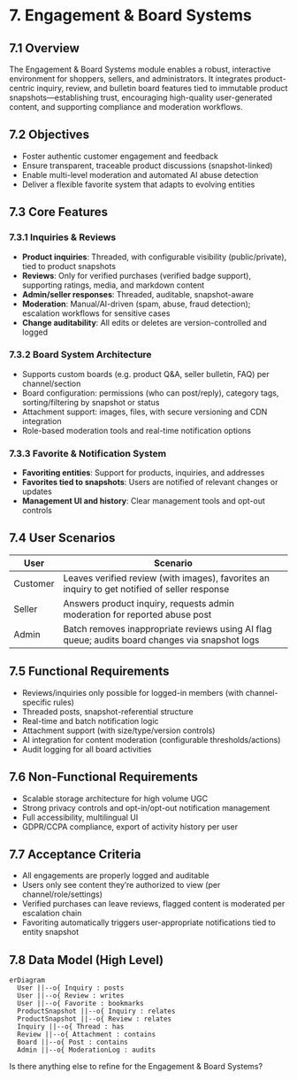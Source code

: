 # 7. Engagement & Board Systems

## 7.1 Overview
The Engagement & Board Systems module enables a robust, interactive environment for shoppers, sellers, and administrators. It integrates product-centric inquiry, review, and bulletin board features tied to immutable product snapshots—establishing trust, encouraging high-quality user-generated content, and supporting compliance and moderation workflows.

## 7.2 Objectives
- Foster authentic customer engagement and feedback
- Ensure transparent, traceable product discussions (snapshot-linked)
- Enable multi-level moderation and automated AI abuse detection
- Deliver a flexible favorite system that adapts to evolving entities

## 7.3 Core Features
### 7.3.1 Inquiries & Reviews
- **Product inquiries**: Threaded, with configurable visibility (public/private), tied to product snapshots
- **Reviews**: Only for verified purchases (verified badge support), supporting ratings, media, and markdown content
- **Admin/seller responses**: Threaded, auditable, snapshot-aware
- **Moderation**: Manual/AI-driven (spam, abuse, fraud detection); escalation workflows for sensitive cases
- **Change auditability**: All edits or deletes are version-controlled and logged

### 7.3.2 Board System Architecture
- Supports custom boards (e.g. product Q&A, seller bulletin, FAQ) per channel/section
- Board configuration: permissions (who can post/reply), category tags, sorting/filtering by snapshot or status
- Attachment support: images, files, with secure versioning and CDN integration
- Role-based moderation tools and real-time notification options

### 7.3.3 Favorite & Notification System
- **Favoriting entities**: Support for products, inquiries, and addresses
- **Favorites tied to snapshots**: Users are notified of relevant changes or updates
- **Management UI and history**: Clear management tools and opt-out controls

## 7.4 User Scenarios
| User      | Scenario                                                                                          |
|-----------|--------------------------------------------------------------------------------------------------|
| Customer  | Leaves verified review (with images), favorites an inquiry to get notified of seller response     |
| Seller    | Answers product inquiry, requests admin moderation for reported abuse post                        |
| Admin     | Batch removes inappropriate reviews using AI flag queue; audits board changes via snapshot logs   |

## 7.5 Functional Requirements
- Reviews/inquiries only possible for logged-in members (with channel-specific rules)
- Threaded posts, snapshot-referential structure
- Real-time and batch notification logic
- Attachment support (with size/type/version controls)
- AI integration for content moderation (configurable thresholds/actions)
- Audit logging for all board activities

## 7.6 Non-Functional Requirements
- Scalable storage architecture for high volume UGC
- Strong privacy controls and opt-in/opt-out notification management
- Full accessibility, multilingual UI
- GDPR/CCPA compliance, export of activity history per user

## 7.7 Acceptance Criteria
- All engagements are properly logged and auditable
- Users only see content they’re authorized to view (per channel/role/settings)
- Verified purchases can leave reviews, flagged content is moderated per escalation chain
- Favoriting automatically triggers user-appropriate notifications tied to entity snapshot

## 7.8 Data Model (High Level)
```mermaid
erDiagram
  User ||--o{ Inquiry : posts
  User ||--o{ Review : writes
  User ||--o{ Favorite : bookmarks
  ProductSnapshot ||--o{ Inquiry : relates
  ProductSnapshot ||--o{ Review : relates
  Inquiry ||--o{ Thread : has
  Review ||--o{ Attachment : contains
  Board ||--o{ Post : contains
  Admin ||--o{ ModerationLog : audits
```

Is there anything else to refine for the Engagement & Board Systems?